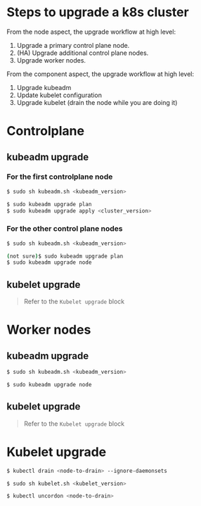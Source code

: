 # Steps to upgrade a k8s cluster

From the node aspect, the upgrade workflow at high level:
1. Upgrade a primary control plane node.
2. (HA) Upgrade additional control plane nodes.
3. Upgrade worker nodes.

From the component aspect, the upgrade workflow at high level:
1. Upgrade kubeadm
2. Update kubelet configuration
3. Upgrade kubelet (drain the node while you are doing it)

# Controlplane 
## kubeadm upgrade
### For the first controlplane node
```bash
$ sudo sh kubeadm.sh <kubeadm_version>

$ sudo kubeadm upgrade plan
$ sudo kubeadm upgrade apply <cluster_version>
```

### For the other control plane nodes
```bash
$ sudo sh kubeadm.sh <kubeadm_version>

(not sure)$ sudo kubeadm upgrade plan
$ sudo kubeadm upgrade node
```

## kubelet upgrade
> Refer to the `Kubelet upgrade` block

# Worker nodes
## kubeadm upgrade
```bash
$ sudo sh kubeadm.sh <kubeadm_version>

$ sudo kubeadm upgrade node
```

## kubelet upgrade
> Refer to the `Kubelet upgrade` block

# Kubelet upgrade
```bash
$ kubectl drain <node-to-drain> --ignore-daemonsets

$ sudo sh kubelet.sh <kubelet_version>

$ kubectl uncordon <node-to-drain>
```